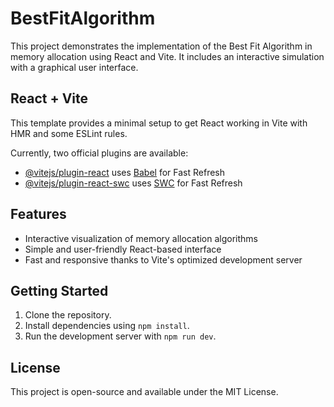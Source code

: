 # BestFitAlgorithm

This project demonstrates the implementation of the Best Fit Algorithm in memory allocation using React and Vite. It includes an interactive simulation with a graphical user interface.

## React + Vite

This template provides a minimal setup to get React working in Vite with HMR and some ESLint rules.

Currently, two official plugins are available:
- [@vitejs/plugin-react](https://github.com/vitejs/vite-plugin-react/blob/main/packages/plugin-react/README.md) uses [Babel](https://babeljs.io/) for Fast Refresh
- [@vitejs/plugin-react-swc](https://github.com/vitejs/vite-plugin-react-swc) uses [SWC](https://swc.rs/) for Fast Refresh

## Features
- Interactive visualization of memory allocation algorithms
- Simple and user-friendly React-based interface
- Fast and responsive thanks to Vite's optimized development server

## Getting Started
1. Clone the repository.
2. Install dependencies using `npm install`.
3. Run the development server with `npm run dev`.

## License
This project is open-source and available under the MIT License.
